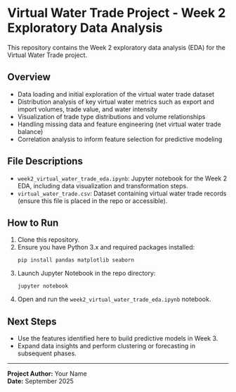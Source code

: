 # Virtual Water Trade Project - Week 2 Exploratory Data Analysis

This repository contains the Week 2 exploratory data analysis (EDA) for the Virtual Water Trade project. 

## Overview

- Data loading and initial exploration of the virtual water trade dataset
- Distribution analysis of key virtual water metrics such as export and import volumes, trade value, and water intensity
- Visualization of trade type distributions and volume relationships
- Handling missing data and feature engineering (net virtual water trade balance)
- Correlation analysis to inform feature selection for predictive modeling

## File Descriptions

- `week2_virtual_water_trade_eda.ipynb`: Jupyter notebook for the Week 2 EDA, including data visualization and transformation steps.
- `virtual_water_trade.csv`: Dataset containing virtual water trade records (ensure this file is placed in the repo or accessible).

## How to Run

1. Clone this repository.
2. Ensure you have Python 3.x and required packages installed:
    ```
    pip install pandas matplotlib seaborn
    ```
3. Launch Jupyter Notebook in the repo directory:
    ```
    jupyter notebook
    ```
4. Open and run the `week2_virtual_water_trade_eda.ipynb` notebook.

## Next Steps

- Use the features identified here to build predictive models in Week 3.
- Expand data insights and perform clustering or forecasting in subsequent phases.

---

**Project Author:** Your Name  
**Date:** September 2025

